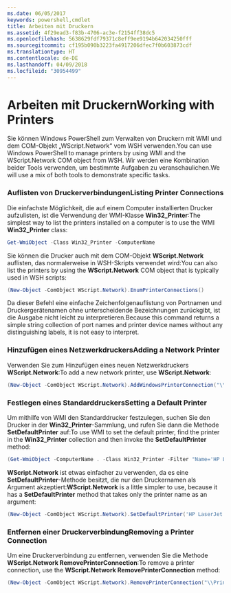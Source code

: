 ```yaml
---
ms.date: 06/05/2017
keywords: powershell,cmdlet
title: Arbeiten mit Druckern
ms.assetid: 4f29ead3-f83b-4706-ac3e-f2154ff38dc5
ms.openlocfilehash: 5638629fdf79371c8eff9ee9194b642034250fff
ms.sourcegitcommit: cf195b090b3223fa4917206dfec7f0b603873cdf
ms.translationtype: HT
ms.contentlocale: de-DE
ms.lasthandoff: 04/09/2018
ms.locfileid: "30954499"
---
```

# <a name="working-with-printers"></a><span data-ttu-id="1a2ec-103">Arbeiten mit Druckern</span><span class="sxs-lookup"><span data-stu-id="1a2ec-103">Working with Printers</span></span>

<span data-ttu-id="1a2ec-104">Sie können Windows PowerShell zum Verwalten von Druckern mit WMI und dem COM-Objekt „WScript.Network“ vom WSH verwenden.</span><span class="sxs-lookup"><span data-stu-id="1a2ec-104">You can use Windows PowerShell to manage printers by using WMI and the WScript.Network COM object from WSH.</span></span> <span data-ttu-id="1a2ec-105">Wir werden eine Kombination beider Tools verwenden, um bestimmte Aufgaben zu veranschaulichen.</span><span class="sxs-lookup"><span data-stu-id="1a2ec-105">We will use a mix of both tools to demonstrate specific tasks.</span></span>

### <a name="listing-printer-connections"></a><span data-ttu-id="1a2ec-106">Auflisten von Druckerverbindungen</span><span class="sxs-lookup"><span data-stu-id="1a2ec-106">Listing Printer Connections</span></span>

<span data-ttu-id="1a2ec-107">Die einfachste Möglichkeit, die auf einem Computer installierten Drucker aufzulisten, ist die Verwendung der WMI-Klasse **Win32_Printer**:</span><span class="sxs-lookup"><span data-stu-id="1a2ec-107">The simplest way to list the printers installed on a computer is to use the WMI **Win32_Printer** class:</span></span>

```powershell
Get-WmiObject -Class Win32_Printer -ComputerName
```

<span data-ttu-id="1a2ec-108">Sie können die Drucker auch mit dem COM-Objekt **WScript.Network** auflisten, das normalerweise in WSH-Skripts verwendet wird:</span><span class="sxs-lookup"><span data-stu-id="1a2ec-108">You can also list the printers by using the **WScript.Network** COM object that is typically used in WSH scripts:</span></span>

```powershell
(New-Object -ComObject WScript.Network).EnumPrinterConnections()
```

<span data-ttu-id="1a2ec-109">Da dieser Befehl eine einfache Zeichenfolgenauflistung von Portnamen und Druckergerätenamen ohne unterscheidende Bezeichnungen zurückgibt, ist die Ausgabe nicht leicht zu interpretieren.</span><span class="sxs-lookup"><span data-stu-id="1a2ec-109">Because this command returns a simple string collection of port names and printer device names without any distinguishing labels, it is not easy to interpret.</span></span>

### <a name="adding-a-network-printer"></a><span data-ttu-id="1a2ec-110">Hinzufügen eines Netzwerkdruckers</span><span class="sxs-lookup"><span data-stu-id="1a2ec-110">Adding a Network Printer</span></span>

<span data-ttu-id="1a2ec-111">Verwenden Sie zum Hinzufügen eines neuen Netzwerkdruckers **WScript.Network**:</span><span class="sxs-lookup"><span data-stu-id="1a2ec-111">To add a new network printer, use **WScript.Network**:</span></span>

```powershell
(New-Object -ComObject WScript.Network).AddWindowsPrinterConnection("\\Printserver01\Xerox5")
```

### <a name="setting-a-default-printer"></a><span data-ttu-id="1a2ec-112">Festlegen eines Standarddruckers</span><span class="sxs-lookup"><span data-stu-id="1a2ec-112">Setting a Default Printer</span></span>

<span data-ttu-id="1a2ec-113">Um mithilfe von WMI den Standarddrucker festzulegen, suchen Sie den Drucker in der **Win32_Printer**-Sammlung, und rufen Sie dann die Methode **SetDefaultPrinter** auf:</span><span class="sxs-lookup"><span data-stu-id="1a2ec-113">To use WMI to set the default printer, find the printer in the **Win32_Printer** collection and then invoke the **SetDefaultPrinter** method:</span></span>

```powershell
(Get-WmiObject -ComputerName . -Class Win32_Printer -Filter "Name='HP LaserJet 5Si'").SetDefaultPrinter()
```

<span data-ttu-id="1a2ec-114">**WScript.Network** ist etwas einfacher zu verwenden, da es eine **SetDefaultPrinter**-Methode besitzt, die nur den Druckernamen als Argument akzeptiert:</span><span class="sxs-lookup"><span data-stu-id="1a2ec-114">**WScript.Network** is a little simpler to use, because it has a **SetDefaultPrinter** method that takes only the printer name as an argument:</span></span>

```powershell
(New-Object -ComObject WScript.Network).SetDefaultPrinter('HP LaserJet 5Si')
```

### <a name="removing-a-printer-connection"></a><span data-ttu-id="1a2ec-115">Entfernen einer Druckerverbindung</span><span class="sxs-lookup"><span data-stu-id="1a2ec-115">Removing a Printer Connection</span></span>

<span data-ttu-id="1a2ec-116">Um eine Druckerverbindung zu entfernen, verwenden Sie die Methode **WScript.Network RemovePrinterConnection**:</span><span class="sxs-lookup"><span data-stu-id="1a2ec-116">To remove a printer connection, use the **WScript.Network RemovePrinterConnection** method:</span></span>

```powershell
(New-Object -ComObject WScript.Network).RemovePrinterConnection("\\Printserver01\Xerox5")
```